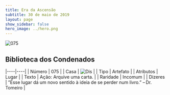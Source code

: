 ```yaml
---
title: Era da Ascensão
subtitle: 30 de maio de 2019
layout: page
show_sidebar: false
hero_image: ../hero.png
---
```


![075](https://cdn.keyforgegame.com/media/card_front/pt/435_075_77HWJJFF2W3M_pt.png)

## Biblioteca dos Condenados

|----|----|
| Número | 075 |
| Casa | ![Dis](https://archonarcana.com/images/thumb/e/e8/Dis.png/22px-Dis.png "Dis") |
| Tipo | Artefato |
| Atributos | Lugar |
| Texto | Ação: Arquive uma carta. |
| Raridade | Incomum |
| Dizeres | ”Esse lugar dá um novo sentido à ideia de se perder num livro.” – Dr. Tomeiro |
